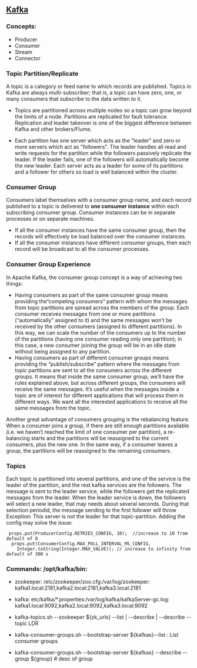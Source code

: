 ## [Kafka](https://kafka.apache.org)
### Concepts:
- Producer
- Consumer
- Stream
- Connector

### Topic Partition/Replicate
A topic is a category or feed name to which records are published. Topics in Kafka are always multi-subscriber; that is, a topic can have zero, one, or many consumers that subscribe to the data written to it.

- Topics are partitioned across multiple nodes so a topic can grow beyond the limits of a node. Partitions are replicated for fault tolerance. Replication and leader takeover is one of the biggest difference between Kafka and other brokers/Flume. 

- Each partition has one server which acts as the "leader" and zero or more servers which act as "followers". The leader handles all read and write requests for the partition while the followers passively replicate the leader. If the leader fails, one of the followers will automatically become the new leader. Each server acts as a leader for some of its partitions and a follower for others so load is well balanced within the cluster.

### Consumer Group
Consumers label themselves with a consumer group name, and each record published to a topic is delivered to **one consumer instance** within each subscribing consumer group. Consumer instances can be in separate processes or on separate machines.
- If all the consumer instances have the same consumer group, then the records will effectively be load balanced over the consumer instances.
- If all the consumer instances have different consumer groups, then each record will be broadcast to all the consumer processes.

 ### Consumer Group Experience
In Apache Kafka, the consumer group concept is a way of achieving two things:
- Having consumers as part of the same consumer group means providing the“competing consumers” pattern with whom the messages from topic partitions are spread across the members of the group. Each consumer receives messages from one or more partitions (“automatically” assigned to it) and the same messages won’t be received by the other consumers (assigned to different partitions). In this way, we can scale the number of the consumers up to the number of the partitions (having one consumer reading only one partition); in this case, a new consumer joining the group will be in an idle state without being assigned to any partition.
- Having consumers as part of different consumer groups means providing the “publish/subscribe” pattern where the messages from topic partitions are sent to all the consumers across the different groups. It means that inside the same consumer group, we’ll have the rules explained above, but across different groups, the consumers will receive the same messages. It’s useful when the messages inside a topic are of interest for different applications that will process them in different ways. We want all the interested applications to receive all the same messages from the topic.

Another great advantage of consumers grouping is the rebalancing feature. When a consumer joins a group, if there are still enough partitions available (i.e. we haven’t reached the limit of one consumer per partition), a re-balancing starts and the partitions will be reassigned to the current consumers, plus the new one. In the same way, if a consumer leaves a group, the partitions will be reassigned to the remaining consumers.

### Topics
Each topic is partitioned into several partitions, and one of the service is the leader of the partition, and the rest kafka services are the followers. The message is sent to the leader service, while the followers get the replicated messages from the leader. When the leader service is down, the followers will select a new leader, that may needs about several seconds. During that selection periodid, the message sending to the first follower will throw Exception: This server is not the leader for that topic-partition. Adding the config may solve the issue:
```
 props.put(ProducerConfig.RETRIES_CONFIG, 10);  //increase to 10 from default of 0
  props.put(ConsumerConfig.MAX_POLL_INTERVAL_MS_CONFIG,   
    Integer.toString(Integer.MAX_VALUE)); // increase to infinity from default of 300 s
```
### Commands:  /opt/kafka/bin:
- zookeeper: /etc/zookeeper/zoo.cfg:/var/log/zookeeper:    kafka1.local:2181,kafka2.local:2181,kafka3.local:2181
- kafka:  etc/kafka/\*.properties:/var/log/kafka/kafkaServer-gc.log:  kafka1.local:9092,kafka2.local:9092,kafka3.local:9092
- kafka-topics.sh --zookeeper ${zk_urls}  --list | --describe | --describe --topic LDR 

- kafka-consumer-groups.sh --bootstrap-server ${kafkas}--list     : List consumer groups
- kafka-consumer-groups.sh --bootstrap-server ${kafkas} --describe --group ${group} # desc of group
